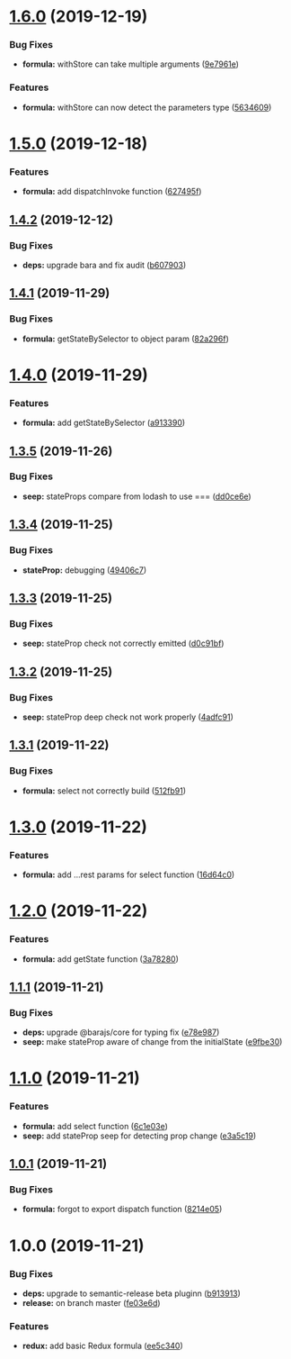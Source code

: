 # [1.6.0](https://github.com/barajs/redux/compare/v1.5.0...v1.6.0) (2019-12-19)


### Bug Fixes

* **formula:** withStore can take multiple arguments ([9e7961e](https://github.com/barajs/redux/commit/9e7961e7d16166cb7cb688858c40456cd1e6c48d))


### Features

* **formula:** withStore can now detect the parameters type ([5634609](https://github.com/barajs/redux/commit/563460917e1f4801ed1a1be91b401d3f98f731d7))

# [1.5.0](https://github.com/barajs/redux/compare/v1.4.2...v1.5.0) (2019-12-18)


### Features

* **formula:** add dispatchInvoke function ([627495f](https://github.com/barajs/redux/commit/627495fab09be432cefe268d2d4faa99f9087e28))

## [1.4.2](https://github.com/barajs/redux/compare/v1.4.1...v1.4.2) (2019-12-12)


### Bug Fixes

* **deps:** upgrade bara and fix audit ([b607903](https://github.com/barajs/redux/commit/b607903da668cf9a0d4e15050a060b8b61953064))

## [1.4.1](https://github.com/barajs/redux/compare/v1.4.0...v1.4.1) (2019-11-29)


### Bug Fixes

* **formula:** getStateBySelector to object param ([82a296f](https://github.com/barajs/redux/commit/82a296f00fa3af69c5a7a8f39c94923b4c267789))

# [1.4.0](https://github.com/barajs/redux/compare/v1.3.5...v1.4.0) (2019-11-29)


### Features

* **formula:** add getStateBySelector ([a913390](https://github.com/barajs/redux/commit/a913390ca568f9ae2f6f39a31e9abdee2e52e796))

## [1.3.5](https://github.com/barajs/redux/compare/v1.3.4...v1.3.5) (2019-11-26)


### Bug Fixes

* **seep:** stateProps compare from lodash to use === ([dd0ce6e](https://github.com/barajs/redux/commit/dd0ce6e4db4ce7cc9e6afac6f7b48cb1ff91a794))

## [1.3.4](https://github.com/barajs/redux/compare/v1.3.3...v1.3.4) (2019-11-25)


### Bug Fixes

* **stateProp:** debugging ([49406c7](https://github.com/barajs/redux/commit/49406c75acc9b7fa1d2ef50b5791c4eb03ca1b4b))

## [1.3.3](https://github.com/barajs/redux/compare/v1.3.2...v1.3.3) (2019-11-25)


### Bug Fixes

* **seep:** stateProp check not correctly emitted ([d0c91bf](https://github.com/barajs/redux/commit/d0c91bf0c4e2442cc4717ccf73fc114ea92b31c9))

## [1.3.2](https://github.com/barajs/redux/compare/v1.3.1...v1.3.2) (2019-11-25)


### Bug Fixes

* **seep:** stateProp deep check not work properly ([4adfc91](https://github.com/barajs/redux/commit/4adfc91181cf7fdeb7aa3bb17f940f502050311f))

## [1.3.1](https://github.com/barajs/redux/compare/v1.3.0...v1.3.1) (2019-11-22)


### Bug Fixes

* **formula:** select not correctly build ([512fb91](https://github.com/barajs/redux/commit/512fb914276e1cca583bf141cfd0578e4bb8b05b))

# [1.3.0](https://github.com/barajs/redux/compare/v1.2.0...v1.3.0) (2019-11-22)


### Features

* **formula:** add ...rest params for select function ([16d64c0](https://github.com/barajs/redux/commit/16d64c015758d251ebae7c92cdb88f3458ce89d7))

# [1.2.0](https://github.com/barajs/redux/compare/v1.1.1...v1.2.0) (2019-11-22)


### Features

* **formula:** add getState function ([3a78280](https://github.com/barajs/redux/commit/3a78280fd0a0372e299a9fad625fdbaa5e173082))

## [1.1.1](https://github.com/barajs/redux/compare/v1.1.0...v1.1.1) (2019-11-21)


### Bug Fixes

* **deps:** upgrade @barajs/core for typing fix ([e78e987](https://github.com/barajs/redux/commit/e78e9877ec046738300df3fd88b659385851b042))
* **seep:** make stateProp aware of change from the initialState ([e9fbe30](https://github.com/barajs/redux/commit/e9fbe30075990751088a555f5c4949d140ff9c99))

# [1.1.0](https://github.com/barajs/redux/compare/v1.0.1...v1.1.0) (2019-11-21)


### Features

* **formula:** add select function ([6c1e03e](https://github.com/barajs/redux/commit/6c1e03e8ea79a81820854f3f9040f7656b5f1c55))
* **seep:** add stateProp seep for detecting prop change ([e3a5c19](https://github.com/barajs/redux/commit/e3a5c1921ad0111db3faf7492a00380f45b8124c))

## [1.0.1](https://github.com/barajs/redux/compare/v1.0.0...v1.0.1) (2019-11-21)


### Bug Fixes

* **formula:** forgot to export dispatch function ([8214e05](https://github.com/barajs/redux/commit/8214e05456b2bc11d6848beaa574afb3fbf1737c))

# 1.0.0 (2019-11-21)


### Bug Fixes

* **deps:** upgrade to semantic-release beta pluginn ([b913913](https://github.com/barajs/redux/commit/b913913a373c6fdf089298a4daf79059ed05dd18))
* **release:** on branch master ([fe03e6d](https://github.com/barajs/redux/commit/fe03e6d703b80d24c12199e6bb70e9caa1406a16))


### Features

* **redux:** add basic Redux formula ([ee5c340](https://github.com/barajs/redux/commit/ee5c340a66fdd6a3de5ff04326b72fbecfc5c1f4))
